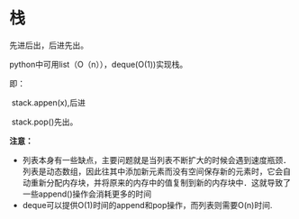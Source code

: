 # 栈

先进后出，后进先出。

python中可用list（O（n）），deque(O(1))实现栈。

即：

​		stack.appen(x),后进

​        stack.pop()先出。

**注意：**

* 列表本身有一些缺点，主要问题就是当列表不断扩大的时候会遇到速度瓶颈．列表是动态数组，因此往其中添加新元素而没有空间保存新的元素时，它会自动重新分配内存块，并将原来的内存中的值复制到新的内存块中．这就导致了一些append()操作会消耗更多的时间
* deque可以提供O(1)时间的append和pop操作，而列表则需要O(n)时间.